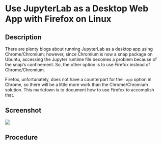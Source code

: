 # Use JupyterLab as a Desktop Web App with Firefox on Linux

## Description
There are plenty blogs about running JupyterLab as a desktop app using Chrome/Chromium; however, since Chromium is now a snap package on Ubuntu, accessing the Jupyter runtime file becomes a problem because of the snap's confinement. So, the other option is to use Firefox instead of Chrome/Chromium.

Firefox, unfortunately, does not have a counterpart for the `-app` option in Chrome, so there will be a little more work than the Chrome/Chromium solution. This markdown is to document how to use Firefox to accomplish that.

## Screenshot
![]("./jupyter.png")

## Procedure
